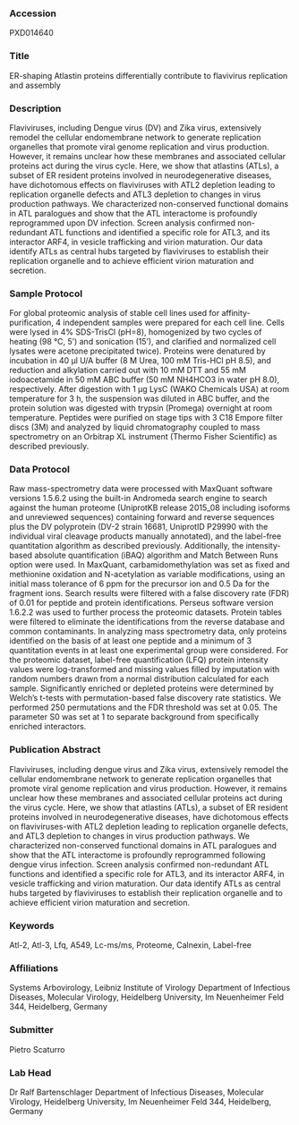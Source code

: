### Accession
PXD014640

### Title
ER-shaping Atlastin proteins differentially contribute to flavivirus replication and assembly

### Description
Flaviviruses, including Dengue virus (DV) and Zika virus, extensively remodel the cellular endomembrane network to generate replication organelles that promote viral genome replication and virus production. However, it remains unclear how these membranes and associated cellular proteins act during the virus cycle. Here, we show that atlastins (ATLs), a subset of ER resident proteins involved in neurodegenerative diseases, have dichotomous effects on flaviviruses with ATL2 depletion leading to replication organelle defects and ATL3 depletion to changes in virus production pathways. We characterized non-conserved functional domains in ATL paralogues and show that the ATL interactome is profoundly reprogrammed upon DV infection. Screen analysis confirmed non-redundant ATL functions and identified a specific role for ATL3, and its interactor ARF4, in vesicle trafficking and virion maturation. Our data identify ATLs as central hubs targeted by flaviviruses to establish their replication organelle and to achieve efficient virion maturation and secretion.

### Sample Protocol
For global proteomic analysis of stable cell lines used for affinity-purification, 4 independent samples were prepared for each cell line. Cells were lysed in 4% SDS-TrisCl (pH=8), homogenized by two cycles of heating (98 °C, 5’) and sonication (15’), and clarified and normalized cell lysates were acetone precipitated twice). Proteins were denatured by incubation in 40 µl U/A buffer (8 M Urea, 100 mM Tris-HCl pH 8.5), and reduction and alkylation carried out with 10 mM DTT and 55 mM iodoacetamide in 50 mM ABC buffer (50 mM NH4HCO3 in water pH 8.0), respectively. After digestion with 1 µg LysC (WAKO Chemicals USA) at room temperature for 3 h, the suspension was diluted in ABC buffer, and the protein solution was digested with trypsin (Promega) overnight at room temperature. Peptides were purified on stage tips with 3 C18 Empore filter discs (3M) and analyzed by liquid chromatography coupled to mass spectrometry on an Orbitrap XL instrument (Thermo Fisher Scientific) as described previously.

### Data Protocol
Raw mass-spectrometry data were processed with MaxQuant software versions 1.5.6.2 using the built-in Andromeda search engine to search against the human proteome (UniprotKB release 2015_08 including isoforms and unreviewed sequences) containing forward and reverse sequences plus the DV polyprotein (DV-2 strain 16681, UniprotID P29990 with the individual viral cleavage products manually annotated), and the label-free quantitation algorithm as described previously. Additionally, the intensity-based absolute quantification (iBAQ) algorithm and Match Between Runs option were used. In MaxQuant, carbamidomethylation was set as fixed and methionine oxidation and N-acetylation as variable modifications, using an initial mass tolerance of 6 ppm for the precursor ion and 0.5 Da for the fragment ions. Search results were filtered with a false discovery rate (FDR) of 0.01 for peptide and protein identifications.  Perseus software version 1.6.2.2 was used to further process the proteomic datasets. Protein tables were filtered to eliminate the identifications from the reverse database and common contaminants. In analyzing mass spectrometry data, only proteins identified on the basis of at least one peptide and a minimum of 3 quantitation events in at least one experimental group were considered. For the proteomic dataset, label-free quantification (LFQ) protein intensity values were log-transformed and missing values filled by imputation with random numbers drawn from a normal distribution calculated for each sample. Significantly enriched or depleted proteins were determined by Welch’s t-tests with permutation-based false discovery rate statistics. We performed 250 permutations and the FDR threshold was set at 0.05. The parameter S0 was set at 1 to separate background from specifically enriched interactors.

### Publication Abstract
Flaviviruses, including dengue virus and Zika virus, extensively remodel the cellular endomembrane network to generate replication organelles that promote viral genome replication and virus production. However, it remains unclear how these membranes and associated cellular proteins act during the virus cycle. Here, we show that atlastins (ATLs), a subset of ER resident proteins involved in neurodegenerative diseases, have dichotomous effects on flaviviruses-with ATL2 depletion leading to replication organelle defects, and ATL3 depletion to changes in virus production pathways. We characterized non-conserved functional domains in ATL paralogues and show that the ATL interactome is profoundly reprogrammed following dengue virus infection. Screen analysis confirmed non-redundant ATL functions and identified a specific role for ATL3, and its interactor ARF4, in vesicle trafficking and virion maturation. Our data identify ATLs as central hubs targeted by flaviviruses to establish their replication organelle and to achieve efficient virion maturation and secretion.

### Keywords
Atl-2, Atl-3, Lfq, A549, Lc-ms/ms, Proteome, Calnexin, Label-free

### Affiliations
Systems Arbovirology, Leibniz Institute of Virology
Department of Infectious Diseases, Molecular Virology, Heidelberg University, Im Neuenheimer Feld 344, Heidelberg, Germany

### Submitter
Pietro Scaturro

### Lab Head
Dr Ralf Bartenschlager
Department of Infectious Diseases, Molecular Virology, Heidelberg University, Im Neuenheimer Feld 344, Heidelberg, Germany


